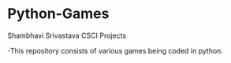 # Python-Games
Shambhavi Srivastava
CSCI Projects

-This repository consists of various games being coded in python.
